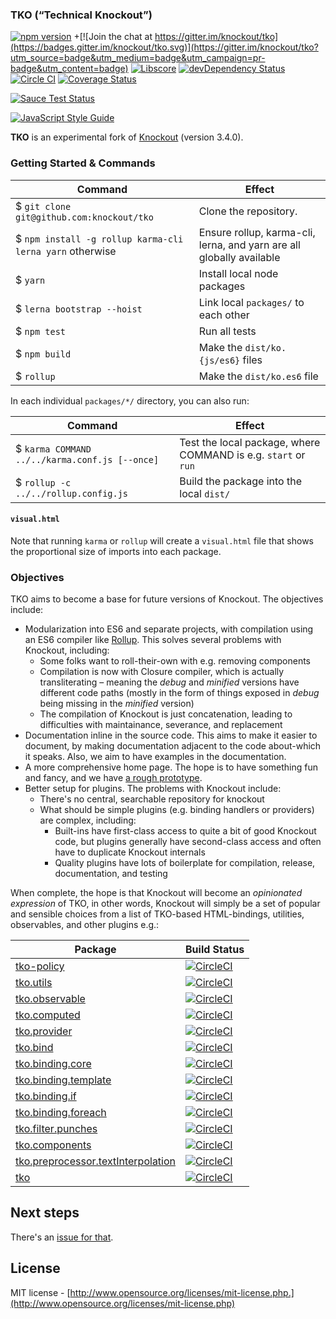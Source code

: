 
### TKO (“Technical Knockout”)

[![npm version](https://badge.fury.io/js/tko.svg)](https://badge.fury.io/js/tko)
+[![Join the chat at https://gitter.im/knockout/tko](https://badges.gitter.im/knockout/tko.svg)](https://gitter.im/knockout/tko?utm_source=badge&utm_medium=badge&utm_campaign=pr-badge&utm_content=badge)
[![Libscore](https://img.shields.io/libscore/s/ko.svg)](http://libscore.com/#ko)
[![devDependency Status](https://david-dm.org/knockout/tko/dev-status.svg)](https://david-dm.org/knockout/tko#info=devDependencies)
[![Circle CI](https://circleci.com/gh/knockout/tko.svg?style=shield)](https://circleci.com/gh/knockout/tko)
[![Coverage Status](https://coveralls.io/repos/knockout/tko/badge.svg?branch=master&service=github)](https://coveralls.io/github/knockout/tko?branch=master)

[![Sauce Test Status](https://saucelabs.com/browser-matrix/brianmhunt.svg)](https://saucelabs.com/u/brianmhunt)

[![JavaScript Style Guide](https://img.shields.io/badge/code_style-standard-brightgreen.svg)](https://standardjs.com)


**TKO** is an experimental fork of [Knockout](https://github.com/knockout/knockout) (version 3.4.0).


### Getting Started & Commands

| Command | Effect |
| ------- | ------ |
| $ `git clone git@github.com:knockout/tko` | Clone the repository.
| $ `npm install -g rollup karma-cli lerna yarn` otherwise | Ensure rollup, karma-cli, lerna, and yarn are all globally available
| $ `yarn` | Install local node packages
| $ `lerna bootstrap --hoist` | Link local `packages/` to each other
| $ `npm test` | Run all tests
| $ `npm build` | Make the `dist/ko.{js/es6}` files
| $ `rollup` | Make the `dist/ko.es6` file

In each individual `packages/*/` directory, you can also run:

| Command | Effect |
| --- | --- |
| $ `karma COMMAND ../../karma.conf.js [--once]`  | Test the local package, where COMMAND is e.g. `start` or `run`
| $ `rollup -c ../../rollup.config.js`  | Build the package into the local `dist/`


#### `visual.html`

Note that running `karma` or `rollup` will create a `visual.html` file that shows the proportional size of imports into each package.


### Objectives

TKO aims to become a base for future versions of Knockout.  The objectives include:

- Modularization into ES6 and separate projects, with compilation using an ES6 compiler like [Rollup](http://rollupjs.org/).  This solves several problems with Knockout, including:
  - Some folks want to roll-their-own with e.g. removing components
  - Compilation is now with Closure compiler, which is actually transliterating – meaning the *debug* and *minified* versions have different code paths (mostly in the form of things exposed in *debug* being missing in the *minified* version)
  - The compilation of Knockout is just concatenation, leading to difficulties with maintainance, severance, and replacement
- Documentation inline in the source code.  This aims to make it easier to document, by making documentation adjacent to the code about-which it speaks.  Also, we aim to have examples in the documentation.
- A more comprehensive home page.  The hope is to have something fun and fancy, and we have [a rough prototype](http://brianmhunt.github.io/knockout).
- Better setup for plugins.  The problems with Knockout include:
  - There's no central, searchable repository for knockout
  - What should be simple plugins (e.g. binding handlers or providers) are complex, including:
    - Built-ins have first-class access to quite a bit of good Knockout code, but plugins generally have second-class access and often have to duplicate Knockout internals
    - Quality plugins have lots of boilerplate for compilation, release, documentation, and testing

When complete, the hope is that Knockout will become an *opinionated expression* of TKO, in other words, Knockout will simply be a set of popular and sensible choices from a list of TKO-based HTML-bindings, utilities, observables, and other plugins e.g.:

| Package  | Build Status |
| -------  | ------------ |
| [tko-policy](../../../tko-policy) | [![CircleCI](https://circleci.com/gh/knockout/tko-policy.svg?style=shield)](https://circleci.com/gh/knockout/tko-policy) |
| [tko.utils](../../../tko.utils) | [![CircleCI](https://circleci.com/gh/knockout/tko.utils.svg?style=shield)](https://circleci.com/gh/knockout/tko.utils)
| [tko.observable](../../../tko.observable) | [![CircleCI](https://circleci.com/gh/knockout/tko.observable.svg?style=shield)](https://circleci.com/gh/knockout/tko.observable) |
| [tko.computed](../../../tko.computed) | [![CircleCI](https://circleci.com/gh/knockout/tko.computed.svg?style=shield)](https://circleci.com/gh/knockout/tko.computed) |
| [tko.provider](../../../tko.provider) | [![CircleCI](https://circleci.com/gh/knockout/tko.provider.svg?style=shield)](https://circleci.com/gh/knockout/tko.provider) |
| [tko.bind](../../../tko.bind) | [![CircleCI](https://circleci.com/gh/knockout/tko.bind.svg?style=shield)](https://circleci.com/gh/knockout/tko.bind) |
| [tko.binding.core](../../../tko.binding.core) | [![CircleCI](https://circleci.com/gh/knockout/tko.binding.core.svg?style=shield)](https://circleci.com/gh/knockout/tko.binding.core) |
| [tko.binding.template](../../../tko.binding.template) | [![CircleCI](https://circleci.com/gh/knockout/tko.binding.template.svg?style=shield)](https://circleci.com/gh/knockout/tko.binding.template) |
| [tko.binding.if](../../../tko.binding.if) | [![CircleCI](https://circleci.com/gh/knockout/tko.binding.if.svg?style=shield)](https://circleci.com/gh/knockout/tko.binding.if) |
| [tko.binding.foreach](../../../tko.binding.foreach) | [![CircleCI](https://circleci.com/gh/knockout/tko.binding.foreach.svg?style=shield)](https://circleci.com/gh/knockout/tko.binding.foreach) |
| [tko.filter.punches](../../../tko.filter.punches) | [![CircleCI](https://circleci.com/gh/knockout/tko.filter.punches.svg?style=shield)](https://circleci.com/gh/knockout/tko.filter.punches) |
| [tko.components](../../../tko.components) | [![CircleCI](https://circleci.com/gh/knockout/tko.components.svg?style=shield)](https://circleci.com/gh/knockout/tko.components) |
| [tko.preprocessor.textInterpolation](../../../tko.preprocessor.textInterpolation) | [![CircleCI](https://circleci.com/gh/knockout/tko.preprocessor.textInterpolation.svg?style=shield)](https://circleci.com/gh/knockout/tko.preprocessor.textInterpolation) |
| [tko](../../../tko) | [![CircleCI](https://circleci.com/gh/knockout/tko.svg?style=shield)](https://circleci.com/gh/knockout/tko) |


## Next steps

There's an [issue for that](https://github.com/knockout/tko/issues/1).


## License

MIT license - [http://www.opensource.org/licenses/mit-license.php.](http://www.opensource.org/licenses/mit-license.php)
